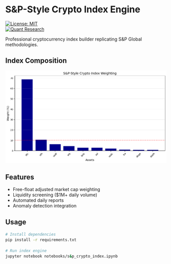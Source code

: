 # S&P-Style Crypto Index Engine  
[![License: MIT](https://img.shields.io/badge/License-MIT-yellow.svg)](LICENSE)  
[![Quant Research](https://img.shields.io/badge/Field-Quant_Finance-blue)](https://www.spglobal.com/spdji/en/index-family/cryptocurrency/)  

Professional cryptocurrency index builder replicating S&P Global methodologies.  

## Index Composition  
![S&P Crypto Index](reports/snp_crypto_index.png)  

## Features  
- Free-float adjusted market cap weighting  
- Liquidity screening ($1M+ daily volume)  
- Automated daily reports  
- Anomaly detection integration  

## Usage  
```bash  
# Install dependencies  
pip install -r requirements.txt  

# Run index engine  
jupyter notebook notebooks/s&p_crypto_index.ipynb  
